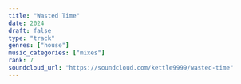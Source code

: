 ```yaml
---
title: "Wasted Time"
date: 2024
draft: false
type: "track"
genres: ["house"]
music_categories: ["mixes"]
rank: 7
soundcloud_url: "https://soundcloud.com/kettle9999/wasted-time"
---
```

